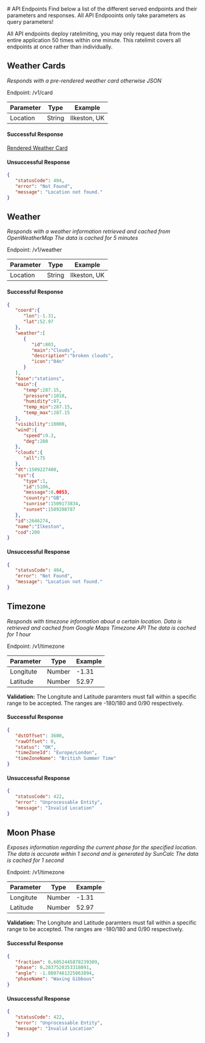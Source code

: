 ﻿﻿# API EndpointsFind below a list of the different served endpoints and their parameters and responses.All API Endpooints only take parameters as query parameters!All API endpoints deploy ratelimiting, you may only request data from the entire application 50 times within one minute.This ratelimit covers all endpoints at once rather than individually.## Weather Cards*Responds with a pre-rendered weather card otherwise JSON*Endpoint: /v1/card| Parameter | Type   | Example      ||-----------|--------|--------------|| Location  | String | Ilkeston, UK |#### Successful Response[Rendered Weather Card](https://smallimage.in/ahiy5393ojlsl19kespqul4uahdfh1si.png)#### Unsuccessful Response```json{   "statusCode": 404,   "error": "Not Found",   "message": "Location not found."}```## Weather*Responds with a weather information retrieved and cached from OpenWeatherMap**The data is cached for 5 minutes*Endpoint: /v1/weather| Parameter | Type   | Example      ||-----------|--------|--------------|| Location  | String | Ilkeston, UK |#### Successful Response```json{   "coord":{      "lon":-1.31,      "lat":52.97   },   "weather":[      {         "id":803,         "main":"Clouds",         "description":"broken clouds",         "icon":"04n"      }   ],   "base":"stations",   "main":{      "temp":287.15,      "pressure":1018,      "humidity":87,      "temp_min":287.15,      "temp_max":287.15   },   "visibility":10000,   "wind":{      "speed":9.3,      "deg":280   },   "clouds":{      "all":75   },   "dt":1509227400,   "sys":{      "type":1,      "id":5106,      "message":0.0053,      "country":"GB",      "sunrise":1509173834,      "sunset":1509208787   },   "id":2646274,   "name":"Ilkeston",   "cod":200}```#### Unsuccessful Response```json{   "statusCode": 404,   "error": "Not Found",   "message": "Location not found."}```## Timezone*Responds with timezone information about a certain location. Data is retrieved and cached from Google Maps Timezone API**The data is cached for 1 hour*Endpoint: /v1/timezone| Parameter | Type   | Example ||-----------|--------|---------|| Longitute | Number | -1.31   || Latitude  | Number | 52.97   |**Validation:** The Longitute and Latitude paramters must fall within a specific range to be accepted. The ranges are -180/180 and 0/90 respectively.#### Successful Response```json{   "dstOffset": 3600,   "rawOffset": 0,   "status": "OK",   "timeZoneId": "Europe/London",   "timeZoneName": "British Summer Time"}```#### Unsuccessful Response```json{   "statusCode": 422,   "error": "Unprocessable Entity",   "message": "Invalid Location"}```## Moon Phase*Exposes information regarding the current phase for the specified location. The data is accurate within 1 second and is generated by SunCalc**The data is cached for 1 second*Endpoint: /v1/timezone| Parameter | Type   | Example ||-----------|--------|---------|| Longitute | Number | -1.31   || Latitude  | Number | 52.97   |**Validation:** The Longitute and Latitude paramters must fall within a specific range to be accepted. The ranges are -180/180 and 0/90 respectively.#### Successful Response```json{   "fraction": 0.6052445878239309,   "phase": 0.2837528353318091,   "angle": -1.8807461325063894,   "phaseName": "Waxing Gibbous"}```#### Unsuccessful Response```json{   "statusCode": 422,   "error": "Unprocessable Entity",   "message": "Invalid Location"}```